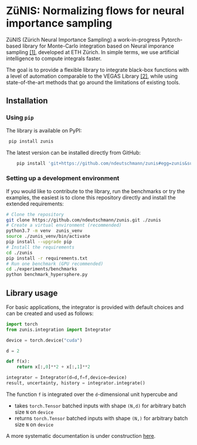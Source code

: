 ZüNIS: Normalizing flows for neural importance sampling
==============================

ZüNIS (Zürich Neural Importance Sampling) a work-in-progress Pytorch-based library for Monte-Carlo integration
 based on Neural imporance sampling [[1]](https://arxiv.org/abs/1808.03856), developed at ETH Zürich.
In simple terms, we use artificial intelligence to compute integrals faster.

The goal is to provide a flexible library to integrate black-box functions with a level of automation comparable to the
VEGAS Library [[2]](https://pypi.org/project/vegas/), while using state-of-the-art methods that go around
the limitations of existing tools.

## Installation

### Using `pip`

The library is available on PyPI:
```bash
 pip install zunis 
```

The latest version can be installed directly from GitHub:
```bash
    pip install 'git+https://github.com/ndeutschmann/zunis#egg=zunis&subdirectory=zunis_lib'
```

### Setting up a development environment

If you would like to contribute to the library, run the benchmarks or try the examples,
the easiest is to clone this repository directly and install the extended requirements:
````bash
# Clone the repository
git clone https://github.com/ndeutschmann/zunis.git ./zunis
# Create a virtual environment (recommended)
python3.7 -m venv  zunis_venv
source ./zunis_venv/bin/activate
pip install --upgrade pip
# Install the requirements
cd ./zunis
pip install -r requirements.txt
# Run one benchmark (GPU recommended)
cd ./experiments/benchmarks
python benchmark_hypersphere.py
````

## Library usage

For basic applications, the integrator is provided with default choices and can be created and used as follows:

```python
import torch
from zunis.integration import Integrator

device = torch.device("cuda")

d = 2

def f(x):
    return x[:,0]**2 + x[:,1]**2

integrator = Integrator(d=d,f=f,device=device)
result, uncertainty, history = integrator.integrate()
```

The function `f` is integrated over the `d`-dimensional unit hypercube and 

* takes `torch.Tensor` batched inputs with shape `(N,d)` for arbitrary batch size `N` on `device`
* returns `torch.Tensor` batched inputs with shape `(N,)` for arbitrary batch size `N` on `device`

A more systematic documentation is under construction [here](https://zunis.readthedocs.io).